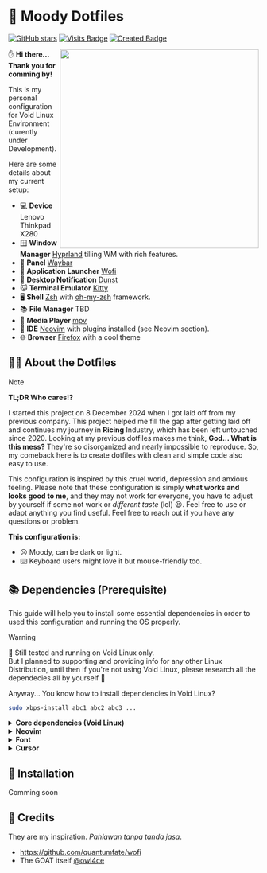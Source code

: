 # 🤡 Moody Dotfiles
[![GitHub stars](https://img.shields.io/github/stars/ledleledle/dotfiles?color=brightgreen)](https://github.com/ledleledle/dotfiles/stargazers)
[![Visits Badge](https://badges.pufler.dev/visits/ledleledle/dotfiles)](https://github.com/ledleledle/dotfiles)
[![Created Badge](https://badges.pufler.dev/created/ledleledle/dotfiles)](https://github.com/ledleledle/dotfiles)

<picture>
  <source media="(prefers-color-scheme: dark)" alt="" align="right" width="400px" srcset=""/>
  <img alt="" align="right" width="400px" src=""/>
</picture>

:hand: **Hi there... Thank you for comming by!**

This is my personal configuration for Void Linux Environment (curently under Development).

Here are some details about my current setup:

- 💻 **Device** Lenovo Thinkpad X280
- 🪟 **Window Manager** [Hyprland](https://hyprland.org) tilling WM with rich features.
- 🌻 **Panel** [Waybar](https://github.com/Alexays/Waybar)
- 🚀 **Application Launcher** [Wofi](https://hg.sr.ht/~scoopta/wofi)
- 🔔 **Desktop Notification** [Dunst](https://github.com/dunst-project/dunst)
- 🐱 **Terminal Emulator** [Kitty](https://github.com/kovidgoyal/kitty)
- 🖥️ **Shell** [Zsh](https://zsh.org) with [oh-my-zsh](https://github.com/ohmyzsh/ohmyzsh) framework.
- 📚 **File Manager** TBD
- 🎵 **Media Player** [mpv](https://mpv.io)
- 📖 **IDE** [Neovim](https://neovim.io/) with plugins installed (see Neovim section).
- 🌐 **Browser** [Firefox](https://www.mozilla.org) with a cool theme

## 🧑‍🔧 About the Dotfiles
> [!NOTE]
>  **TL;DR Who cares!?**

I started this project on 8 December 2024 when I got laid off from my previous company. This project helped me fill the gap after getting laid off and continues my journey in **Ricing** Industry, which has been left untouched since 2020. Looking at my previous dotfiles makes me think, **God... What is this mess?** They're so disorganized and nearly impossible to reproduce. So, my comeback here is to create dotfiles with clean and simple code also easy to use.

This configuration is inspired by this cruel world, depression and anxious feeling. Please note that these configuration is simply **what works and looks good to me**, and they may not work for everyone, you have to adjust by yourself if some not work or *different taste* (lol) :laughing:. Feel free to use or adapt anything you find useful. Feel free to reach out if you have any questions or problem.

**This configuration is:**
- :cry: Moody, can be dark or light.
- :keyboard: Keyboard users might love it but mouse-friendly too.

## 📚 Dependencies (Prerequisite)
This guide will help you to install some essential dependencies in order to used this configuration and running the OS properly.

> [!WARNING]  
> 🤖 Still tested and running on Void Linux only.<br>
> But I planned to supporting and providing info for any other Linux Distribution, until then if you're not using Void Linux, please research all the dependecies all by yourself 🙏

Anyway... You know how to install dependencies in Void Linux?
```bash
sudo xbps-install abc1 abc2 abc3 ...
```

<details>
<summary><b>Core dependencies (Void Linux)</b></summary>

`base-devel` is like `build-essential`.
```
git xorg base-devel brightnessctl
```
For rootless `brightnessctl` you can use bellow command.
```bash
sudo chmod +s $(which brightnessctl)
```

#### Hyprland
Hyprland is not available from Void Linux’s official repositories [due to a conflict of packaging philosophy](https://github.com/void-linux/void-packages/issues/37544). However, a [third party repository](https://github.com/Makrennel/hyprland-void) is available with binary packages built in CI by GitHub Actions.

You can add this repository by creating a file such as `/etc/xbps.d/hyprland-void.conf` with the following contents:
```bash
echo "repository=https://raw.githubusercontent.com/Makrennel/hyprland-void/repository-x86_64-glibc" > /etc/xbps.d/hyprland-void.conf

# Then update repo
xbps-install -S
```
Then you can install the packages as you would any other:
```
hyprland xdg-desktop-portal-hyprland hyprland-protocols hyprpaper
```

#### PipeWire
PipeWire is a modern server for handling audio (and video) streams.

</details>

<details>
<summary><b>Neovim</b></summary>

Required to install for neovim. `fd` and `ripgrep` will be used for `telescope` plugin.
```
neovim fd ripgrep
```
---
#### ⚙️ Plugin used
- [lazy.nvim](https://github.com/folke/lazy.nvim) is a plugin manager for Neovim.
- [catppuccin theme](https://github.com/catppuccin/nvim) Cool dark theme!
- [telescope](https://github.com/nvim-telescope/telescope.nvim) is a highly extendable fuzzy finder over lists.
- [tree-sitter](https://github.com/nvim-treesitter/nvim-treesitter/wiki/Installation) provide some basic functionality such as highlighting and indentation.
- [neo-tree](https://github.com/nvim-neo-tree/neo-tree.nvim) browse the file system and other tree like structures.
- [lualine](https://github.com/nvim-lualine/lualine.nvim) Cool statusline!

</details>

<details>
<summary><b>Font</b></summary>
  
> Will be organized what used what not. Because font alone is eating up 8G of my storage! But Its still under development. So... I will be experimenting some font that match my taste!

Currently installed is:
```bash
twemoji xorg-fonts noto-fonts-ttf noto-fonts-cjk nerd-fonts noto-fonts-emoji
```
Using reference from [Void Linux Documentation](https://docs.voidlinux.org/config/graphical-session/fonts.html).

</details>

<details>
<summary><b>Cursor</b></summary>
  
I'm personaly used cursor from [catppuccin](https://github.com/catppuccin/cursors) called **Catppuccin Latte Light**. If you want to add more cursor, you can copy or extract to `~/.icons` or `~/.local/share/icons`. Then select desired cursor using `nwg-look`.

</details>

## 👾 Installation
Comming soon

## 🤝 Credits
They are my inspiration. *Pahlawan tanpa tanda jasa*.
- https://github.com/quantumfate/wofi
- The GOAT itself [@owl4ce](https://github.com/owl4ce/dotfiles)
<!--
## And thanks to
[![Contributors Display](https://badges.pufler.dev/contributors/ledleledle/dotfiles?size=50&padding=5&perRow=10&bots=true)](https://github.com/ledleledle/dotfiles)
-->
